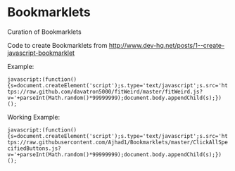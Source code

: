 # Bookmarklets
Curation of Bookmarklets

Code to create Bookmarklets from http://www.dev-hq.net/posts/1--create-javascript-bookmarklet

Example:

`javascript:(function(){s=document.createElement('script');s.type='text/javascript';s.src='https://raw.github.com/davatron5000/fitWeird/master/fitWeird.js?v='+parseInt(Math.random()*99999999);document.body.appendChild(s);})();`

Working Example:

`javascript:(function(){s=document.createElement('script');s.type='text/javascript';s.src='https://raw.githubusercontent.com/Ajhad1/Bookmarklets/master/ClickAllSpecifiedButtons.js?v='+parseInt(Math.random()*99999999);document.body.appendChild(s);})();`
